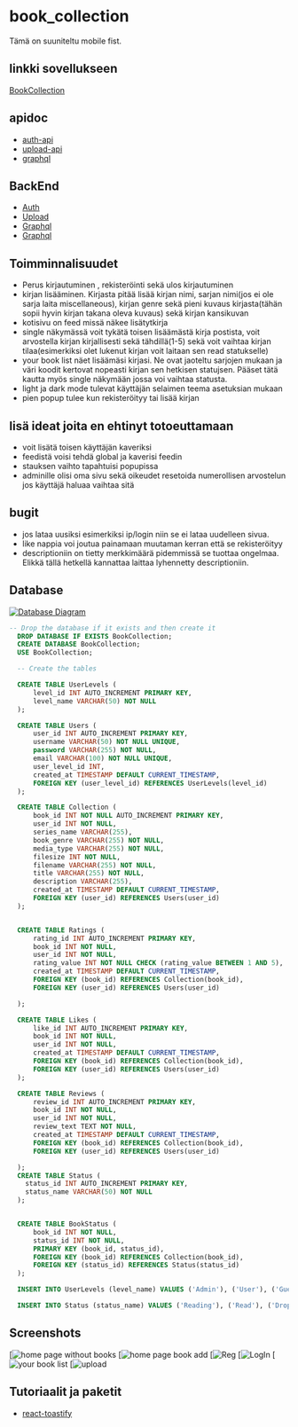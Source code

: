 # book_collection
Tämä on suuniteltu mobile fist.

## linkki sovellukseen
[BookCollection](http://10.120.32.88/)

## apidoc

* [auth-api](https://10.120.32.88/auth-api/)
* [upload-api](https://10.120.32.88/upload-api/)
* [graphql](https://github.com/Aihki/book_collection/blob/main/graphql_documentation.md)

## BackEnd
* [Auth](https://10.120.32.88/auth-api/api/v1)
* [Upload](https://10.120.32.88/upload-api/api/v1)
* [Graphql](http://10.120.32.88/graphql/graphql)
* [Graphql](http://10.120.32.88/graphql/)

## Toimminnalisuudet

* Perus kirjautuminen , rekisteröinti sekä ulos kirjautuminen
* kirjan lisääminen. Kirjasta pitää lisää kirjan nimi, sarjan nimi(jos ei ole sarja laita miscellaneous), kirjan genre sekä pieni kuvaus kirjasta(tähän sopii hyvin kirjan takana oleva kuvaus) sekä kirjan kansikuvan
* kotisivu on feed missä näkee lisätytkirja
* single näkymässä voit tykätä toisen lisäämästä kirja postista, voit arvostella kirjan kirjallisesti sekä tähdillä(1-5) sekä voit vaihtaa kirjan tilaa(esimerkiksi olet lukenut kirjan voit laitaan sen read statukselle)
* your book list näet lisäämäsi kirjasi. Ne ovat jaoteltu sarjojen mukaan ja väri koodit kertovat nopeasti kirjan sen hetkisen statujsen. Pääset tätä kautta myös single näkymään jossa voi vaihtaa statusta.
* light ja dark mode tulevat käyttäjän selaimen teema asetuksian mukaan
* pien popup tulee kun rekisteröityy tai lisää kirjan

## lisä ideat joita en ehtinyt totoeuttamaan

* voit lisätä toisen käyttäjän kaveriksi
* feedistä voisi tehdä global ja kaverisi feedin
* stauksen vaihto tapahtuisi popupissa
* adminille olisi oma sivu sekä oikeudet resetoida numerollisen arvostelun jos käyttäjä haluaa vaihtaa sitä


## bugit

* jos lataa uusiksi esimerkiksi ip/login niin se ei lataa uudelleen sivua.
* like nappia voi joutua painamaan muutaman kerran että se rekisteröityy
* descriptioniin on tietty merkkimäärä pidemmissä se tuottaa ongelmaa. Elikkä tällä hetkellä kannattaa laittaa lyhennetty descriptioniin.

## Database
[![Database Diagram](https://github.com/Aihki/book_collection/blob/main/screenshots/database-diagram.png)](https://github.com/Aihki/book_collection/blob/main/screenshots/database-diagram.png)
```sql
-- Drop the database if it exists and then create it
  DROP DATABASE IF EXISTS BookCollection;
  CREATE DATABASE BookCollection;
  USE BookCollection;

  -- Create the tables

  CREATE TABLE UserLevels (
      level_id INT AUTO_INCREMENT PRIMARY KEY,
      level_name VARCHAR(50) NOT NULL
  );

  CREATE TABLE Users (
      user_id INT AUTO_INCREMENT PRIMARY KEY,
      username VARCHAR(50) NOT NULL UNIQUE,
      password VARCHAR(255) NOT NULL,
      email VARCHAR(100) NOT NULL UNIQUE,
      user_level_id INT,
      created_at TIMESTAMP DEFAULT CURRENT_TIMESTAMP,
      FOREIGN KEY (user_level_id) REFERENCES UserLevels(level_id)
  );

  CREATE TABLE Collection (
      book_id INT NOT NULL AUTO_INCREMENT PRIMARY KEY,
      user_id INT NOT NULL,
      series_name VARCHAR(255),
      book_genre VARCHAR(255) NOT NULL,
      media_type VARCHAR(255) NOT NULL,
      filesize INT NOT NULL,
      filename VARCHAR(255) NOT NULL,
      title VARCHAR(255) NOT NULL,
      description VARCHAR(255),
      created_at TIMESTAMP DEFAULT CURRENT_TIMESTAMP,
      FOREIGN KEY (user_id) REFERENCES Users(user_id)
  );


  CREATE TABLE Ratings (
      rating_id INT AUTO_INCREMENT PRIMARY KEY,
      book_id INT NOT NULL,
      user_id INT NOT NULL,
      rating_value INT NOT NULL CHECK (rating_value BETWEEN 1 AND 5),
      created_at TIMESTAMP DEFAULT CURRENT_TIMESTAMP,
      FOREIGN KEY (book_id) REFERENCES Collection(book_id),
      FOREIGN KEY (user_id) REFERENCES Users(user_id)

  );

  CREATE TABLE Likes (
      like_id INT AUTO_INCREMENT PRIMARY KEY,
      book_id INT NOT NULL,
      user_id INT NOT NULL,
      created_at TIMESTAMP DEFAULT CURRENT_TIMESTAMP,
      FOREIGN KEY (book_id) REFERENCES Collection(book_id),
      FOREIGN KEY (user_id) REFERENCES Users(user_id)
  );

  CREATE TABLE Reviews (
      review_id INT AUTO_INCREMENT PRIMARY KEY,
      book_id INT NOT NULL,
      user_id INT NOT NULL,
      review_text TEXT NOT NULL,
      created_at TIMESTAMP DEFAULT CURRENT_TIMESTAMP,
      FOREIGN KEY (book_id) REFERENCES Collection(book_id),
      FOREIGN KEY (user_id) REFERENCES Users(user_id)

  );
  CREATE TABLE Status (
    status_id INT AUTO_INCREMENT PRIMARY KEY,
    status_name VARCHAR(50) NOT NULL
  );


  CREATE TABLE BookStatus (
      book_id INT NOT NULL,
      status_id INT NOT NULL,
      PRIMARY KEY (book_id, status_id),
      FOREIGN KEY (book_id) REFERENCES Collection(book_id),
      FOREIGN KEY (status_id) REFERENCES Status(status_id)
  );

  INSERT INTO UserLevels (level_name) VALUES ('Admin'), ('User'), ('Guest');

  INSERT INTO Status (status_name) VALUES ('Reading'), ('Read'), ('Dropped'), ('Want to Read'), ('paused');
```

## Screenshots
[![home page without books](https://github.com/Aihki/book_collection/blob/main/screenshots/home_without_books.png)
[![home page book add](https://github.com/Aihki/book_collection/blob/main/screenshots/home_with_book.png)
[![Reg](https://github.com/Aihki/book_collection/blob/main/screenshots/reg.png)
[![LogIn](https://github.com/Aihki/book_collection/blob/main/screenshots/log.png)
[![your book list](https://github.com/Aihki/book_collection/blob/main/screenshots/your_book_list.png)
[![upload](https://github.com/Aihki/book_collection/blob/main/screenshots/upload_v1.png)


## Tutoriaalit ja paketit
* [react-toastify](https://www.npmjs.com/package/react-toastify)




